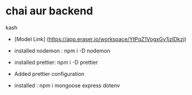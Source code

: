 # chai aur backend 

kash

- [Model Link] (https://app.eraser.io/workspace/YtPqZ1VogxGy1jzIDkzj)

- installed nodemon : npm i -D nodemon
- installed prettier: npm i -D prettier
- Added prettier configuration
- installed : npm i mongoose express dotenv